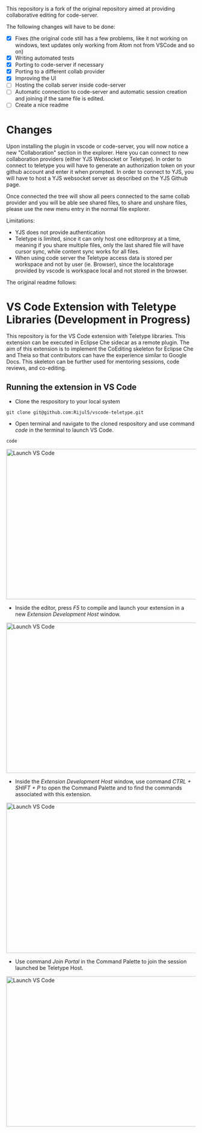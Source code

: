 This repository is a fork of the original repository aimed at providing collaborative editing for code-server. 

The following changes will have to be done: 
- [x] Fixes (the original code still has a few problems, like it not working on windows, text updates only working from Atom not from VSCode and so on)
- [x] Writing automated tests
- [x] Porting to code-server if necessary
- [x] Porting to a different collab provider
- [x] Improving the UI
- [ ] Hosting the collab server inside code-server
- [ ] Automatic connection to code-server and automatic session creation and joining if the same file is edited.
- [ ] Create a nice readme

# Changes

Upon installing the plugin in vscode or code-server, you will now notice a new "Collaboration" section in the explorer. Here you can connect to new collaboration providers (either YJS Websocket or Teletype). In order to connect to teletype you will have to generate an authorization token on your github account and enter it when prompted. In order to connect to YJS, you will have to host a YJS websocket server as described on the YJS Github page. 

Once connected the tree will show all peers connected to the same collab provider and you will be able see shared files, to share and unshare files, please use the new menu entry in the normal file explorer. 

Limitations: 
- YJS does not provide authentication
- Teletype is limited, since it can only host one editorproxy at a time, meaning if you share multiple files, only the last shared file will have cursor sync, while content sync works for all files. 
- When using code server the Teletype access data is stored per workspace and not by user (ie. Browser), since the localstorage provided by vscode is workspace local and not stored in the browser. 

The original readme follows:

# VS Code Extension with Teletype Libraries (Development in Progress)
This repository is for the VS Code extension with Teletype libraries. This extension can be executed in Eclipse Che sidecar as a remote plugin. The aim of this extension is to implement the CoEditing skeleton for Eclipse Che and Theia so that contributors can have the experience similar to Google Docs. This skeleton can be further used for mentoring sessions, code reviews, and co-editing.

## Running the extension in VS Code

- Clone the respository to your local system
```
git clone git@github.com:Rijul5/vscode-teletype.git 
```

- Open terminal and navigate to the cloned respository and use command _code_ in the terminal to launch VS Code.
```
code
```
<img src="figs/code.png" width="700" height="400" alt="Launch VS Code">

- Inside the editor, press _F5_ to compile and launch your extension in a new _Extension Development Host_ window.

<img src="figs/window.png" width="700" height="400" alt="Launch VS Code">

- Inside the _Extension Development Host_ window, use command _CTRL + SHIFT + P_ to open the Command Palette and to find the commands associated with this extension.

<img src="figs/command_view.png" width="700" height="400" alt="Launch VS Code">

- Use command _Join Portal_ in the Command Palette to join the session launched be Teletype Host.

<img src="figs/join_portal.png" width="700" height="400" alt="Launch VS Code">

